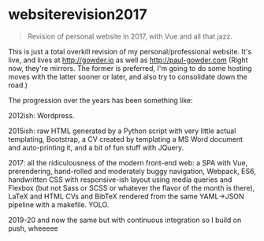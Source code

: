 # websiterevision2017

> Revision of personal website in 2017, with Vue and all that jazz.

This is just a total overkill revision of my personal/professional website. It's live, and lives at http://gowder.io as well as http://paul-gowder.com (Right now, they're mirrors.  The former is preferred, I'm going to do some hosting moves with the latter sooner or later, and also try to consolidate down the road.)

The progression over the years has been something like: 

2012ish: Wordpress.

2015ish: raw HTML generated by a Python script with very little actual templating, Bootstrap, a CV created by templating a MS Word document and auto-printing it, and a bit of fun stuff with JQuery.

2017: all the ridiculousness of the modern front-end web: a SPA with Vue, prerendering, hand-rolled and moderately buggy navigation, Webpack, ES6, handwritten CSS with responsive-ish layout using media queries and Flexbox (but not Sass or SCSS or whatever the flavor of the month is there), LaTeX and HTML CVs and BibTeX rendered from the same YAML->JSON pipeline with a makefile. YOLO.

2019-20 and now the same but with continuous integration so I build on push, wheeeee

